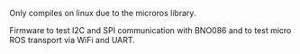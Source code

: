   Only compiles on linux due to the microros library.

  Firmware to test I2C and SPI communication with BNO086 and to test micro ROS transport via WiFi and UART.
  
